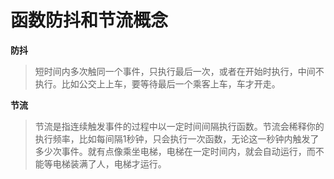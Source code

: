# 函数防抖和节流概念

**防抖**
> 短时间内多次触同一个事件，只执行最后一次，或者在开始时执行，中间不执行。比如公交上上车，要等待最后一个乘客上车，车才开走。 


**节流**
> 节流是指连续触发事件的过程中以一定时间间隔执行函数。节流会稀释你的执行频率，比如每间隔1秒钟，只会执行一次函数，无论这一秒钟内触发了多少次事件。就有点像乘坐电梯，电梯在一定时间内，就会自动运行，而不能等电梯装满了人，电梯才运行。